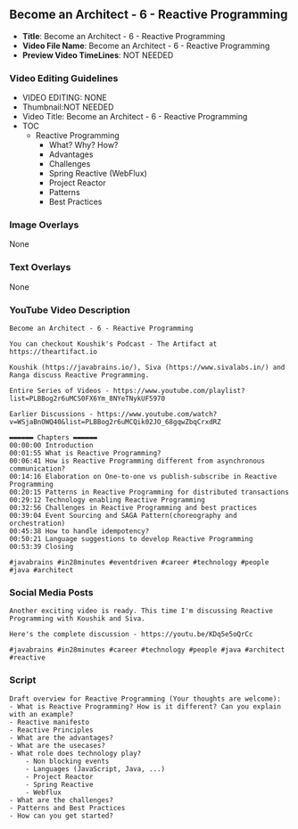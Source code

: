## Become an Architect - 6 - Reactive Programming

- **Title**: Become an Architect - 6 - Reactive Programming
- **Video File Name**: Become an Architect - 6 - Reactive Programming
- **Preview Video TimeLines**: NOT NEEDED

### Video Editing Guidelines

- VIDEO EDITING: NONE
- Thumbnail:NOT NEEDED
- Video Title: Become an Architect - 6 - Reactive Programming
- TOC
	- Reactive Programming
		- What? Why? How?
		- Advantages
		- Challenges
		- Spring Reactive (WebFlux)
		- Project Reactor
		- Patterns
		- Best Practices

### Image Overlays

None

### Text Overlays

None

### YouTube Video Description

```
Become an Architect - 6 - Reactive Programming

You can checkout Koushik's Podcast - The Artifact at https://theartifact.io

Koushik (https://javabrains.io/), Siva (https://www.sivalabs.in/) and Ranga discuss Reactive Programming.

Entire Series of Videos - https://www.youtube.com/playlist?list=PLBBog2r6uMCS0FX6Ym_8NYeTNykUF5970

Earlier Discussions - https://www.youtube.com/watch?v=WSjaBnOWQ40&list=PLBBog2r6uMCQik02JO_68gqwZbqCrxdRZ

▬▬▬▬▬▬ Chapters ▬▬▬▬▬▬ 
00:00:00 Introduction
00:01:55 What is Reactive Programming?
00:06:41 How is Reactive Programming different from asynchronous communication?
00:14:16 Elaboration on One-to-one vs publish-subscribe in Reactive Programming
00:20:15 Patterns in Reactive Programming for distributed transactions
00:29:12 Technology enabling Reactive Programming
00:32:56 Challenges in Reactive Programming and best practices
00:39:04 Event Sourcing and SAGA Pattern(choreography and orchestration)
00:45:38 How to handle idempotency?
00:50:21 Language suggestions to develop Reactive Programming
00:53:39 Closing

#javabrains #in28minutes #eventdriven #career #technology #people #java #architect
```

### Social Media Posts

```
Another exciting video is ready. This time I'm discussing Reactive Programming with Koushik and Siva.

Here's the complete discussion - https://youtu.be/KDq5e5oQrCc

#javabrains #in28minutes #career #technology #people #java #architect #reactive
```

### Script

```
Draft overview for Reactive Programming (Your thoughts are welcome):
- What is Reactive Programming? How is it different? Can you explain with an example?
- Reactive manifesto
- Reactive Principles
- What are the advantages?
- What are the usecases?
- What role does technology play?
	- Non blocking events
	- Languages (JavaScript, Java, ...)
	- Project Reactor
	- Spring Reactive
	- Webflux
- What are the challenges?
- Patterns and Best Practices
- How can you get started?
```